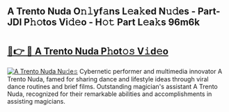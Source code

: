 ## A Trento Nuda O𝚗𝚕yf𝚊ns L𝚎a𝚔ed N𝚞𝚍es - Part-JDl P𝚑𝚘tos Vi𝚍𝚎o - H𝚘𝚝 Part L𝚎a𝚔s 96m6k

# <h2><a href="http://kfc4ig5.oniu.top/?m=A+Trento+Nuda">🔗👉 🔴 A Trento Nuda P𝚑ot𝚘𝚜 V𝚒d𝚎o</a></h2>

[![A Trento Nuda Nu𝚍e𝚜](https://i.imgur.com/0qMVB7G.gif)](http://kfc4ig5.oniu.top/?m=A+Trento+Nuda)
Cybernetic performer and multimedia innovator A Trento Nuda, famed for sharing dance and lifestyle ideas through viral dance routines and brief films. Outstanding magician's assistant A Trento Nuda, recognized for their remarkable abilities and accomplishments in assisting magicians.  
